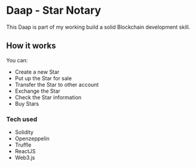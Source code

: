 # Daap - Star Notary

This Daap is part of my working build a solid Blockchain development skill.

## How it works

You can:

- Create a new Star
- Put up the Star for sale
- Transfer the Star to other account
- Exchange the Star
- Check the Star information
- Buy Stars

### Tech used

- Solidity
- Openzeppelin
- Truffle
- ReactJS
- Web3.js
